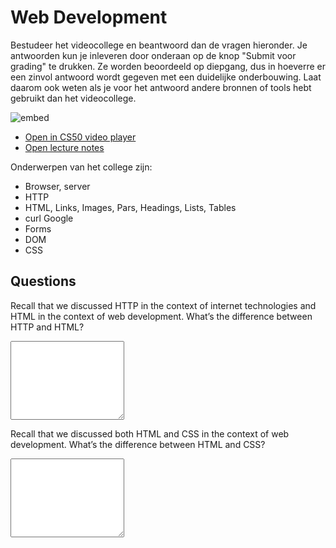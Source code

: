 # Web Development

Bestudeer het videocollege en beantwoord dan de vragen hieronder. Je antwoorden kun je inleveren door onderaan op de knop "Submit voor grading" te drukken. Ze worden beoordeeld op diepgang, dus in hoeverre er een zinvol antwoord wordt gegeven met een duidelijke onderbouwing. Laat daarom ook weten als je voor het antwoord andere bronnen of tools hebt gebruikt dan het videocollege.

![embed](https://www.youtube.com/embed/QQmFyybzon0)

- [Open in CS50 video player](https://video.cs50.io/U6hkOAnFJxM?screen=m67oi7tINzQ)
- [Open lecture notes](https://cs50.harvard.edu/ap/2021/curriculum/technology/notes/web_development/)

Onderwerpen van het college zijn:

- Browser, server
- HTTP
- HTML, Links, Images, Pars, Headings, Lists, Tables
- curl Google
- Forms
- DOM
- CSS

## Questions

Recall that we discussed HTTP in the context of internet technologies and HTML in the context of web development. What’s the difference between HTTP and HTML?

<textarea name="form[q1]" rows="8" required></textarea>

Recall that we discussed both HTML and CSS in the context of web development. What’s the difference between HTML and CSS?

<textarea name="form[q2]" rows="8" required></textarea>
